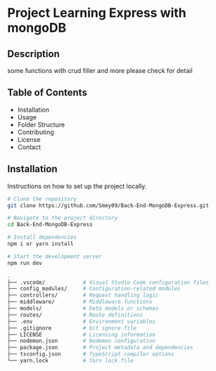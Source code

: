 # Project Learning Express with mongoDB

## Description
some functions with crud filler and more please check for detail

## Table of Contents
- Installation
- Usage
- Folder Structure
- Contributing
- License
- Contact

## Installation
Instructions on how to set up the project locally.

```bash
# Clone the repository
git clone https://github.com/Smey09/Back-End-MongoDB-Express.git

# Navigate to the project directory
cd Back-End-MongoDB-Express

# Install dependencies
npm i or yarn install

# Start the development server
npm run dev

.
├── .vscode/            # Visual Studio Code configuration files
├── config_modules/     # Configuration-related modules
├── controllers/        # Request handling logic
├── middleware/         # Middleware functions
├── models/             # Data models or schemas
├── routes/             # Route definitions
├── .env                # Environment variables
├── .gitignore          # Git ignore file
├── LICENSE             # Licensing information
├── nodemon.json        # Nodemon configuration
├── package.json        # Project metadata and dependencies
├── tsconfig.json       # TypeScript compiler options
└── yarn.lock           # Yarn lock file
